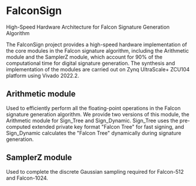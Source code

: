 # FalconSign
High-Speed Hardware Architecture for Falcon Signature Generation Algorithm

The FalconSign project provides a high-speed hardware implementation of the core modules in the Falcon signature algorithm, including the Arithmetic module and the SamplerZ module, which account for 90% of the computational time for digital signature generation. The synthesis and implementation of the modules are carried out on Zynq UltraScale+ ZCU104 platform using Vivado 2022.2.

## Arithmetic module
Used to efficiently perform all the floating-point operations in the Falcon signature generation algorithm. We provide two versions of this module, the Arithmetic module for Sign_Tree and Sign_Dynamic. Sign_Tree uses the pre-computed extended private key format "Falcon Tree" for fast signing, and Sign_Dynamic calculates the "Falcon Tree" dynamically during signature generation.

## SamplerZ module
Used to complete the discrete Gaussian sampling required for Falcon-512 and Falcon-1024.
